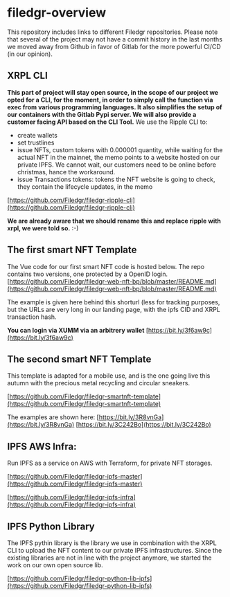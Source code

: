 # filedgr-overview
This repository includes links to different Filedgr repositories. Please note that several of the project may not have a commit history in the last months we moved away from Github in favor of Gitlab for the more powerful CI/CD (in our opinion).

## XRPL CLI
__This part of project will stay open source, in the scope of our project we opted for a CLI, for the moment, in order to simply call the function via exec from various programming languages. It also simplifies the setup of our containers with the Gitlab Pypi server. We will also provide a customer facing API based on the CLI Tool.__
We use the Ripple CLI to:
- create wallets
- set trustlines
- issue NFTs, custom tokens with 0.000001 quantity, while waiting for the actual NFT in the mainnet, the memo points to a website hosted on our private IPFS. We cannot wait, our customers need to be online before christmas, hance the workaround.
- issue Transactions tokens: tokens the NFT website is going to check, they contain the lifecycle updates, in the memo

[https://github.com/Filedgr/filedgr-ripple-cli](https://github.com/Filedgr/filedgr-ripple-cli)

__We are already aware that we should rename this and replace ripple with xrpl, we were told so.__ :-)

## The first smart NFT Template

The Vue code for our first smart NFT code is hosted below. The repo contains two versions, one protected by a OpenID login.
[https://github.com/Filedgr/filedgr-web-nft-bp/blob/master/README.md](https://github.com/Filedgr/filedgr-web-nft-bp/blob/master/README.md)

The example is given here behind this shorturl (less for tracking purposes, but the URLs are very long in our landing page, with the ipfs CID and XRPL transaction hash.

__You can login via XUMM via an arbitrery wallet__
[https://bit.ly/3f6aw9c](https://bit.ly/3f6aw9c)

## The second smart NFT Template

This template is adapted for a mobile use, and is the one going live this autumn with the precious metal recycling and circular sneakers.

[https://github.com/Filedgr/filedgr-smartnft-template](https://github.com/Filedgr/filedgr-smartnft-template)

The examples are shown here:
[https://bit.ly/3R8vnGa](https://bit.ly/3R8vnGa)
[https://bit.ly/3C242Bo](https://bit.ly/3C242Bo)

## IPFS AWS Infra:
Run IPFS as a service on AWS with Terraform, for private NFT storages.

[https://github.com/Filedgr/filedgr-ipfs-master](https://github.com/Filedgr/filedgr-ipfs-master)

[https://github.com/Filedgr/filedgr-ipfs-infra](https://github.com/Filedgr/filedgr-ipfs-infra)

## IPFS Python Library

The IPFS pythin library is the library we use in combination with the XRPL CLI to upload the NFT content to our private IPFS infrastructures. Since the existing libraries are not in line with the project anymore, we started the work on our own open source lib.

[https://github.com/Filedgr/filedgr-python-lib-ipfs](https://github.com/Filedgr/filedgr-python-lib-ipfs)





